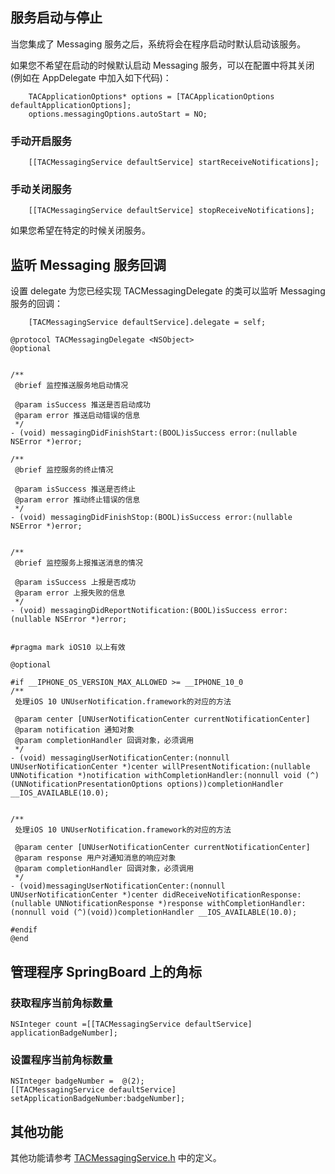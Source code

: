 

## 服务启动与停止

当您集成了 Messaging 服务之后，系统将会在程序启动时默认启动该服务。

如果您不希望在启动的时候默认启动 Messaging 服务，可以在配置中将其关闭 (例如在 AppDelegate 中加入如下代码)：

~~~
    TACApplicationOptions* options = [TACApplicationOptions defaultApplicationOptions];
    options.messagingOptions.autoStart = NO;
~~~

### 手动开启服务

~~~
    [[TACMessagingService defaultService] startReceiveNotifications];
~~~

### 手动关闭服务

~~~
    [[TACMessagingService defaultService] stopReceiveNotifications];
~~~

如果您希望在特定的时候关闭服务。

## 监听 Messaging 服务回调


设置 delegate 为您已经实现 TACMessagingDelegate 的类可以监听 Messaging 服务的回调：

~~~
    [TACMessagingService defaultService].delegate = self;
~~~

~~~
@protocol TACMessagingDelegate <NSObject>
@optional


/**
 @brief 监控推送服务地启动情况
 
 @param isSuccess 推送是否启动成功
 @param error 推送启动错误的信息
 */
- (void) messagingDidFinishStart:(BOOL)isSuccess error:(nullable NSError *)error;

/**
 @brief 监控服务的终止情况
 
 @param isSuccess 推送是否终止
 @param error 推动终止错误的信息
 */
- (void) messagingDidFinishStop:(BOOL)isSuccess error:(nullable NSError *)error;


/**
 @brief 监控服务上报推送消息的情况
 
 @param isSuccess 上报是否成功
 @param error 上报失败的信息
 */
- (void) messagingDidReportNotification:(BOOL)isSuccess error:(nullable NSError *)error;


#pragma mark iOS10 以上有效

@optional

#if __IPHONE_OS_VERSION_MAX_ALLOWED >= __IPHONE_10_0
/**
 处理iOS 10 UNUserNotification.framework的对应的方法
 
 @param center [UNUserNotificationCenter currentNotificationCenter]
 @param notification 通知对象
 @param completionHandler 回调对象，必须调用
 */
- (void) messagingUserNotificationCenter:(nonnull UNUserNotificationCenter *)center willPresentNotification:(nullable UNNotification *)notification withCompletionHandler:(nonnull void (^)(UNNotificationPresentationOptions options))completionHandler __IOS_AVAILABLE(10.0);


/**
 处理iOS 10 UNUserNotification.framework的对应的方法
 
 @param center [UNUserNotificationCenter currentNotificationCenter]
 @param response 用户对通知消息的响应对象
 @param completionHandler 回调对象，必须调用
 */
- (void)messagingUserNotificationCenter:(nonnull UNUserNotificationCenter *)center didReceiveNotificationResponse:(nullable UNNotificationResponse *)response withCompletionHandler:(nonnull void (^)(void))completionHandler __IOS_AVAILABLE(10.0);

#endif
@end
~~~

## 管理程序 SpringBoard 上的角标


### 获取程序当前角标数量

~~~
NSInteger count =[[TACMessagingService defaultService] applicationBadgeNumber];
~~~

###  设置程序当前角标数量

~~~
NSInteger badgeNumber =  @(2);
[[TACMessagingService defaultService] setApplicationBadgeNumber:badgeNumber];
~~~




## 其他功能

其他功能请参考 [TACMessagingService.h]() 中的定义。
